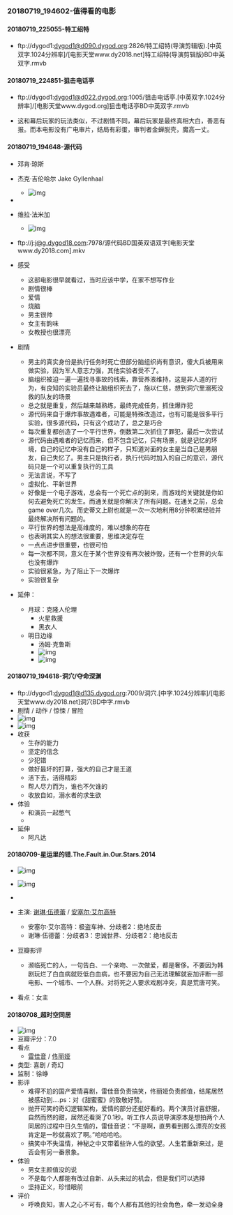 

















### 20180719_194602-值得看的电影







#### 20180719_225055-特工绍特

- ftp://dygod1:dygod1@d090.dygod.org:2826/特工绍特(导演剪辑版).[中英双字.1024分辨率]/[电影天堂www.dy2018.net]特工绍特(导演剪辑版)BD中英双字.rmvb





#### 20180719_224851-狙击电话亭

- ftp://dygod1:dygod1@d022.dygod.org:1005/狙击电话亭.[中英双字.1024分辨率]/[电影天堂www.dygod.org]狙击电话亭BD中英双字.rmvb

- 这和幕后玩家的玩法类似，不过剧情不同，幕后玩家是最终真相大白，善恶有报。而本电影没有广电审片，结局有彩蛋，审判者金蝉脱壳，魔高一丈。







#### 20180719_194648-源代码

- 邓肯·琼斯
- 杰克·吉伦哈尔 Jake Gyllenhaal
  -  ![img](https://img3.doubanio.com/view/photo/l/public/p733502475.webp) 
- 
- 维拉·法米加
  - ![img](https://img1.doubanio.com/view/photo/l/public/p884834449.webp) 
- ftp://j:j@g.dygod18.com:7978/源代码BD国英双语双字[电影天堂www.dy2018.com].mkv

- 感受

  - 这部电影很早就看过，当时应该中学，在家不想写作业
  - 剧情很棒
  - 爱情
  - 烧脑
  - 男主很帅
  - 女主有韵味
  - 女教授也很漂亮

- 剧情

  - 男主的真实身份是执行任务时死亡但部分脑组织尚有意识，傻大兵被用来做实验，因为军人意志力强，其他实验者受不了。
  - 脑组织被迫一遍一遍找寻事故的线索，靠营养液维持，这是非人道的行为，有良知的实验员最终让脑组织死去了，施以仁慈，想到洞穴里溺死没救的队友的场景
  - 总之就是重复，然后越来越熟练，最终完成任务，抓住爆炸犯
  - 源代码来自于爆炸事故遇难者，可能是特殊改造过，也有可能是很多平行实验，很多源代码，只有这个成功了，总之是巧合
  - 每次重复都创造了一个平行世界，倒数第二次抓住了罪犯，最后一次尝试
  - 源代码由遇难者的记忆而来，但不包含记忆，只有场景，就是记忆的环境，自己的记忆中没有自己的样子，只知道对面的女主是当自己是男朋友，自己失忆了。男主只是执行者，执行代码时加入的自己的意识，源代码只是一个可以重复执行的工具
  - 无法言说，不写了
  - 虚拟化、平新世界
  - 好像是一个电子游戏，总会有一个死亡点的到来，而游戏的关键就是你如何去避免死亡的发生。而通关就是你解决了所有问题。在通关之前，总会game over几次。而史蒂文上尉也就是一次一次地利用8分钟积累经验并最终解决所有问题的。
  - 平行世界的想法是高维度的，难以想象的存在
  - 也表明其实人的想法很重要，思维决定存在
  - 一点点进步很重要，也很可怕
  - 每一次都不同，意义在于某个世界没有再次被炸毁，还有一个世界的火车也没有爆炸
  - 实验很紧急，为了阻止下一次爆炸
  - 实验很复杂

- 延伸：

  - 月球：克隆人伦理
    - 火星救援
    - 黑衣人
  - 明日边缘
    - 汤姆·克鲁斯
    - ![img](https://img1.doubanio.com/view/celebrity/s_ratio_celebrity/public/p567.webp) 
    - ![img](https://img3.doubanio.com/view/celebrity/s_ratio_celebrity/public/p21481.webp) 

  









#### 20180719_194618-洞穴/夺命深渊

- ftp://dygod1:dygod1@d135.dygod.org:7009/洞穴.[中字.1024分辨率]/[电影天堂www.dy2018.net]洞穴BD中字.rmvb
- 剧情 / 动作 / 惊悚 / 冒险
- ![img](https://img3.doubanio.com/view/photo/l/public/p738254395.webp) 
- ![img](https://img1.doubanio.com/view/photo/l/public/p1188428328.webp) 
- 收获
  - 生存的能力
  - 坚定的信念
  - 少犯错
  - 做好最坏的打算，强大的自己才是王道
  - 活下去，活得精彩
  - 帮人尽力而为，谁也不欠谁的
  - 收放自如，溺水者的求生欲
- 体验
  - 和演员一起憋气
  - 
- 延伸
  - 阿凡达



#### 20180709-星运里的错.The.Fault.in.Our.Stars.2014

- ![img](https://img1.doubanio.com/view/photo/l/public/p2197680919.webp) 
- ![img](https://img3.doubanio.com/view/photo/l/public/p2189424761.webp) 
- 

- 主演: [谢琳·伍德蕾](https://movie.douban.com/celebrity/1040526/) / [安塞尔·艾尔高特](https://movie.douban.com/celebrity/1335176/)
  - 安塞尔·艾尔高特：极盗车神、分歧者2：绝地反击
  - 谢琳·伍德蕾：分歧者3：忠诚世界、分歧者2：绝地反击
- 豆瓣影评
  - 濒临死亡的人，一句告白、一个亲吻、一次做爱，都是奢侈。不要因为韩剧玩烂了白血病就贬低白血病，也不要因为自己无法理解就妄加评断一部电影、一个城市、一个人群。对将死之人要求戏剧冲突，真是荒唐可笑。
- 看点：女主





#### 20180708_超时空同居

- ![img](https://img1.doubanio.com/view/photo/l/public/p2520331478.webp) 
- 豆瓣评分：7.0
- 看点
  - [雷佳音](https://movie.douban.com/celebrity/1312940/) / [佟丽娅](https://movie.douban.com/celebrity/1275756/) 
- 类型: 喜剧 / 奇幻
- 监制：徐峥
- 影评
  - 难得不尬的国产爱情喜剧，雷佳音负责搞笑，佟丽娅负责颜值，结尾居然被感动到....ps：对《甜蜜蜜》的致敬好赞。 
  - 抛开可笑的奇幻逻辑架构，爱情的部分还挺好看的。两个演员讨喜舒服，自然而然的甜，居然还看哭了0.1秒。听工作人员说导演原本是想拍两个人同居的过程中日久生情的，雷佳音说：“不是啊，直男看到那么漂亮的女孩肯定是一秒就喜欢了啊。”哈哈哈哈。 
  - 搞笑中不失温情，神秘之中又带着些许人性的欲望。人生若重新来过，是否会有另一番景象。 
- 体验
  - 男女主颜值没的说
  - 不是每个人都能有改过自新、从头来过的机会，但是我们可以选择
  - 坚持正义，珍惜眼前
- 评价
  - 呼唤良知，害人之心不可有，每个人都有其他的社会角色，牵一发动全身







































